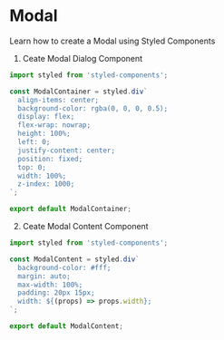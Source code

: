 # Modal

Learn how to create a Modal using Styled Components

1. Ceate Modal Dialog Component

```javascript
import styled from 'styled-components';

const ModalContainer = styled.div`
  align-items: center;
  background-color: rgba(0, 0, 0, 0.5);
  display: flex;
  flex-wrap: nowrap;
  height: 100%;
  left: 0;
  justify-content: center;
  position: fixed;
  top: 0;
  width: 100%;
  z-index: 1000;
`;

export default ModalContainer;
```

2. Ceate Modal Content Component

```javascript
import styled from 'styled-components';

const ModalContent = styled.div`
  background-color: #fff;
  margin: auto;
  max-width: 100%;
  padding: 20px 15px;
  width: ${(props) => props.width};
`;

export default ModalContent;
```
